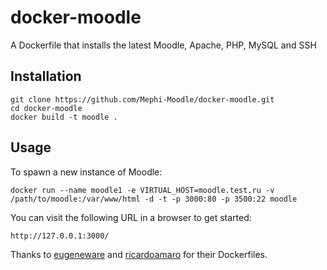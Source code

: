 docker-moodle
=============

A Dockerfile that installs the latest Moodle, Apache, PHP, MySQL and SSH

## Installation

```
git clone https://github.com/Mephi-Moodle/docker-moodle.git
cd docker-moodle
docker build -t moodle .
```

## Usage

To spawn a new instance of Moodle:

```
docker run --name moodle1 -e VIRTUAL_HOST=moodle.test.ru -v /path/to/moodle:/var/www/html -d -t -p 3000:80 -p 3500:22 moodle
```

You can visit the following URL in a browser to get started:

```
http://127.0.0.1:3000/
```

Thanks to [eugeneware](https://github.com/eugeneware) and [ricardoamaro](https://github.com/ricardoamaro) for their Dockerfiles.